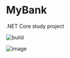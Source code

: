 # MyBank
.NET Core study project

![build](https://github.com/renanliberato/MyBank/actions/workflows/dotnet.yml/badge.svg)

![image](https://user-images.githubusercontent.com/15313802/112083342-9accc180-8b65-11eb-9f3a-217d2711cfad.png)
